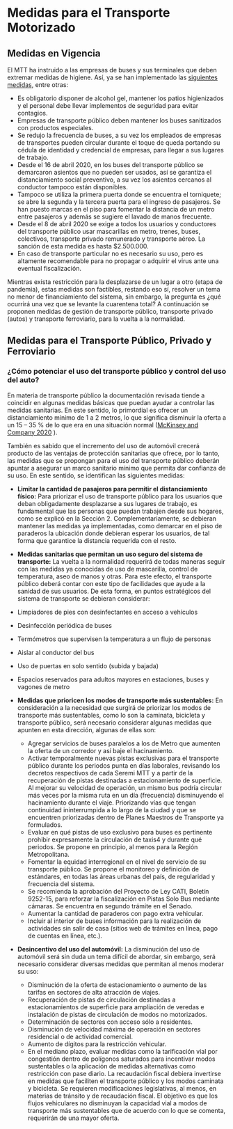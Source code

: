 # Medidas para el Transporte Motorizado

## Medidas en Vigencia

El MTT ha instruido a las empresas de buses y sus terminales que deben extremar medidas de higiene. Así, ya se han implementado las [siguientes medidas](http://www.red.cl/noticias/transporte-publico-adopta-medidas-preventivas-ante-la-pandemia-covid-19), entre otras:

- Es obligatorio disponer de alcohol gel, mantener los patios higienizados y el personal debe llevar implementos de seguridad para evitar contagios.
- Empresas de transporte público deben mantener los buses sanitizados con productos especiales.
- Se redujo la frecuencia de buses, a su vez los empleados de empresas de transportes pueden circular durante el toque de queda portando su cédula de identidad y credencial de empresas, para llegar a sus lugares de trabajo.
- Desde el 16 de abril 2020, en los buses del transporte público se demarcaron asientos que no pueden ser usados, así se garantiza el distanciamiento social preventivo, a su vez los asientos cercanos al conductor tampoco están disponibles.
- Tampoco se utiliza la primera puerta donde se encuentra el torniquete; se abre la segunda y la tercera puerta para el ingreso de pasajeros. Se han puesto marcas en el piso para fomentar la distancia de un metro entre pasajeros y además se sugiere el lavado de manos frecuente.
- Desde el 8 de abril 2020 se exige a todos los usuarios y conductores del transporte público usar mascarillas en metro, trenes, buses, colectivos, transporte privado remunerado y transporte aéreo. La sanción de esta medida es hasta $2.500.000. 
- En caso de transporte particular no es necesario su uso, pero es altamente recomendable para no propagar o adquirir el virus ante una eventual fiscalización.

Mientras exista restricción para la desplazarse de un lugar a otro (etapa de pandemia), estas medidas son factibles, restando eso sí, resolver un tema no menor de financiamiento del sistema, sin embargo, la pregunta es ¿qué ocurrirá una vez que se levante la cuarentena total? A continuación se proponen medidas de gestión de transporte público, transporte privado (autos) y transporte ferroviario, para la vuelta a la normalidad.

##	Medidas para el Transporte Público, Privado y Ferroviario

###	¿Cómo potenciar el uso del transporte público y control del uso del auto?

En materia de transporte público la documentación revisada tiende a coincidir en algunas medidas básicas que puedan ayudar a controlar las medidas sanitarias. En este sentido, lo primordial es ofrecer un distanciamiento mínimo de 1 a 2 metros, lo que significa disminuir la oferta a un 15 – 35 % de lo que era en una situación normal ([McKinsey and Company 2020](https://www.mckinsey.com/industries/travel-logistics-and-transport-infrastructure/our-insights/restoring-public-transit-amid-covid-19-what-european-cities-can-learn-from-one-another) ). 

También es sabido que el incremento del uso de automóvil crecerá producto de las ventajas de protección sanitarias que ofrece, por lo tanto, las medidas que se propongan para el uso del transporte público deberán apuntar a asegurar un marco sanitario mínimo que permita dar confianza de su uso. En este sentido, se identifican las siguientes medidas:

- **Limitar la cantidad de pasajeros para permitir el distanciamiento físico:** Para priorizar el uso de transporte público para los usuarios que deban obligadamente desplazarse a sus lugares de trabajo, es fundamental que las personas que puedan trabajen desde sus hogares, como se explicó en la Sección 2.
Complementariamente, se debieran mantener las medidas ya implementadas, como demarcar en el piso de paraderos la ubicación donde debieran esperar los usuarios, de tal forma que garantice la distancia requerida con el resto. 



-	**Medidas sanitarias que permitan un uso seguro del sistema de transporte:** La vuelta a la normalidad requerirá de todas maneras seguir con las medidas ya conocidas de uso de mascarilla, control de temperatura, aseo de manos y otras. Para este efecto, el transporte público deberá contar con este tipo de facilidades que ayude a la sanidad de sus usuarios. De esta forma, en puntos estratégicos del sistema de transporte se debieran considerar:
  -	Limpiadores de pies con desinfectantes en acceso a vehículos
  -	Desinfección periódica de buses
  -	Termómetros que supervisen la temperatura a un flujo de personas
  -	Aislar al conductor del bus
  -	Uso de puertas en solo sentido (subida y bajada)
  -	Espacios reservados para adultos mayores en estaciones, buses y vagones de metro


- **Medidas que prioricen los modos de transporte más sustentables:** En consideración a la necesidad que surgirá de priorizar los modos de transporte más sustentables, como lo son la caminata, bicicleta y transporte público, será necesario considerar algunas medidas que apunten en esta dirección, algunas de ellas son:
  -	Agregar servicios de buses paralelos a los de Metro que aumenten la oferta de un corredor y así baje el hacinamiento.
  -	Activar temporalmente nuevas pistas exclusivas para el transporte público durante los periodos punta en días laborales, revisando los decretos respectivos de cada Seremi MTT  y a partir de la recuperación de pistas destinadas a estacionamiento de superficie. Al mejorar su velocidad de operación, un mismo bus podría circular más veces por la misma ruta en un día (frecuencia) disminuyendo el hacinamiento durante el viaje. Priorizando vías que tengan continuidad ininterrumpida a lo largo de la ciudad y que se encuentren priorizadas dentro de Planes Maestros de Transporte ya formulados. 
  -	Evaluar en qué pistas de uso exclusivo para buses es pertinente prohibir expresamente la circulación de taxis4 y durante qué periodos. Se propone en principio, al menos para la Región Metropolitana.
  -	Fomentar la equidad interregional en el nivel de servicio de su transporte público. Se propone el monitoreo y definición de estándares, en todas las áreas urbanas del país, de regularidad y frecuencia del sistema. 
  -	Se recomienda la aprobación del Proyecto de Ley CATI, Boletín 9252-15, para reforzar la fiscalización en Pistas Solo Bus mediante cámaras. Se encuentra en segundo trámite en el Senado.
  -	Aumentar la cantidad de paraderos con pago extra vehicular.
  -	Incluir al interior de buses información para la realización de actividades sin salir de casa (sitios web de trámites en línea, pago de cuentas en línea, etc.).

- **Desincentivo del uso del automóvil:** La disminución del uso de automóvil será sin duda un tema difícil de abordar, sin embargo, será necesario considerar diversas medidas que permitan al menos moderar su uso:
  -	Disminución de la oferta de estacionamiento o aumento de las tarifas en sectores de alta atracción de viajes.
  -	Recuperación de pistas de circulación destinadas a estacionamientos de superficie para ampliación de veredas e instalación de pistas de circulación de modos no motorizados.
  -	Determinación de sectores con acceso sólo a residentes.
  -	Disminución de velocidad máxima de operación en sectores residencial o de actividad comercial.
  -	Aumento de dígitos para la restricción vehicular.
  -	En el mediano plazo, evaluar medidas como la tarificación vial por congestión dentro de polígonos saturados para incentivar modos sustentables o la aplicación de medidas alternativas como restricción con pase diario. La recaudación fiscal debiera invertirse en medidas que faciliten el transporte público y los modos caminata y bicicleta. Se requieren modificaciones legislativas, al menos, en materias de tránsito y de recaudación fiscal.
El objetivo es que los flujos vehiculares no disminuyan la capacidad vial a modos de transporte más sustentables que de acuerdo con lo que se comenta, requerirán de una mayor oferta.

